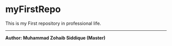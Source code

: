 # myFirstRepo
This is my First repository in professional life.
<hr>
<b>Author: Muhammad Zohaib Siddique (Master)</b>
